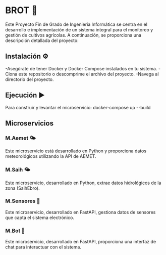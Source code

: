 # BROT 🌱
Este Proyecto Fin de Grado de Ingeniería Informática se centra en el desarrollo e implementación de un sistema integral para el monitoreo
y gestión de cultivos agrícolas. A continuación, se proporciona una descripción detallada del proyecto:

## Instalación ⚙️
-Asegúrate de tener Docker y Docker Compose instalados en tu sistema.
-Clona este repositorio o descomprime el archivo del proyecto.
-Navega al directorio del proyecto.

## Ejecución ▶️
Para construir y levantar el microservicio:
  docker-compose up --build

## Microservicios

### M.Aemet 🌤️
Este microservicio está desarrollado en Python y proporciona datos meteorológicos utilizando la API de AEMET.

### M.Saih 🌤️
Este microservicio, desarrollado en Python, extrae datos hidrológicos de la zona (SaihEbro).

### M.Sensores 📡
Este microservicio, desarrollado en FastAPI, gestiona datos de sensores que capta el sistema electrónico.

### M.Bot 🤖
Este microservicio, desarrollado en FastAPI, proporciona una interfaz de chat para interactuar con el sistema.


